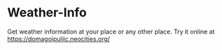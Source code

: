 # Weather-Info
Get weather information at your place or any other place.
Try it online at https://domagojpuljic.neocities.org/
